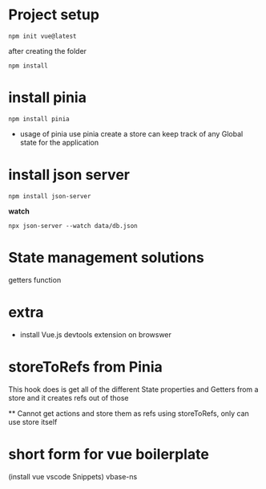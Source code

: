 # Project setup

````
npm init vue@latest
````

after creating the folder

````
npm install
````

# install pinia

````
npm install pinia
````
- usage of pinia
use pinia create a store can keep track of any Global state for the application 

# install json server

````
npm install json-server
````

**watch**

````
npx json-server --watch data/db.json
````


# State management solutions

getters function

# extra
- install Vue.js devtools extension on browswer

# storeToRefs from Pinia

This hook does is get all of the different State properties and Getters from a store and it creates refs out of those

** Cannot get actions and store them as refs using storeToRefs, only can use store itself

# short form for vue boilerplate 
(install vue vscode Snippets)
vbase-ns